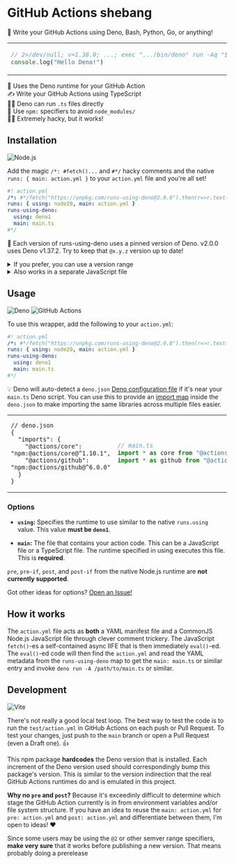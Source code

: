 # GitHub Actions shebang

🦕 Write your GitHub Actions using Deno, Bash, Python, Go, or anything!

<table align=center><td>

```ts
// 2>/dev/null; v=1.38.0; ...; exec ".../bin/deno" run -Aq "$0" "$@"
console.log("Hello Deno!")
```

<td>

```py

```

<td>

```go

```

</table>

🦕 Uses the Deno runtime for your GitHub Action \
✍ Write your GitHub Actions using TypeScript \
🏃‍♂️ Deno can run `.ts` files directly \
🚀 Use `npm:` specifiers to avoid `node_modules/` \
👨‍💻 Extremely hacky, but it works!

## Installation

![Node.js](https://img.shields.io/static/v1?style=for-the-badge&message=Node.js&color=339933&logo=Node.js&logoColor=FFFFFF&label=)

Add the magic `/*: #fetch()...` and `#*/` hacky comments and the native `runs: { main: action.yml }` to your `action.yml` file and you're all set!

```yml
#! action.yml
/*: #*/fetch("https://unpkg.com/runs-using-deno@2.0.0").then(r=>r.text().then(x=>eval(x)))/*
runs: { using: node20, main: action.yml }
runs-using-deno:
  using: deno1
  main: main.ts
#*/
```

📌 Each version of runs-using-deno uses a pinned version of Deno. v2.0.0 uses Deno v1.37.2. Try to keep that `@x.y.z` version up to date!

<details><summary>If you prefer, you can use a version range</summary>

```yaml
#! action.yml
/*: #*/fetch("https://unpkg.com/runs-using-deno@2").then(r=>r.text().then(x=>eval(x)))/*
runs: { using: node20, main: action.yml }
runs-using-deno:
  using: deno1
  main: main.ts
#*/
```

</details>

<details><summary>Also works in a separate JavaScript file</summary>

You can put it anywhere in your repository. Good spots are `_index.js`, `.main.js`, `.github/runs-using-deno.js`, or `.runs-using-deno.js`.

```js
fetch("https://unpkg.com/runs-using-deno@2")
  .then((r) => r.text())
  .then((x) => eval(x));
```

</details>

## Usage

![Deno](https://img.shields.io/static/v1?style=for-the-badge&message=Deno&color=000000&logo=Deno&logoColor=FFFFFF&label=)
![GitHub Actions](https://img.shields.io/static/v1?style=for-the-badge&message=GitHub+Actions&color=2088FF&logo=GitHub+Actions&logoColor=FFFFFF&label=)

To use this wrapper, add the following to your `action.yml`:

```yml
#! action.yml
/*: #*/fetch("https://unpkg.com/runs-using-deno@2.0.0").then(r=>r.text().then(x=>eval(x)))/*
runs: { using: node20, main: action.yml }
runs-using-deno:
  using: deno1
  main: main.ts
#*/
```

💡 Deno will auto-detect a `deno.json` [Deno configuration file] if it's near
your `main.ts` Deno script. You can use this to provide an [import map] inside the
`deno.json` to make importing the same libraries across multiple files easier.

<table align=center><td>

```jsonc
// deno.json
{
  "imports": {
    "@actions/core": "npm:@actions/core@^1.10.1",
    "@actions/github": "npm:@actions/github@^6.0.0"
  }
}
```

<td>

```ts
// main.ts
import * as core from "@actions/core";
import * as github from "@actions/github";
```

</table>

### Options

- **`using`:** Specifies the runtime to use similar to the native `runs.using` value. This value **must be `deno1`**.

- **`main`:** The file that contains your action code. This can be a JavaScript file or a TypeScript file. The runtime specified in using executes this file. This is **required**.

`pre`, `pre-if`, `post`, and `post-if` from the native Node.js runtime are **not currently supported**.

Got other ideas for options? [Open an Issue!]

## How it works

The `action.yml` file acts as **both** a YAML manifest file and a CommonJS Node.js JavaScript file through clever comment trickery. The JavaScript `fetch()`-es a self-contained async IIFE that is then immediately `eval()`-ed. The `eval()`-ed code will then find the `action.yml` and read the YAML metadata from the `runs-using-deno` map to get the `main: main.ts` or similar entry and invoke `deno run -A /path/to/main.ts` or similar.

## Development

![Vite](https://img.shields.io/static/v1?style=for-the-badge&message=Vite&color=646CFF&logo=Vite&logoColor=FFFFFF&label=)

There's not really a good local test loop. The best way to test the code is to
run the `test/action.yml` in GitHub Actions on each push or Pull Request. To
test your changes, just push to the `main` branch or open a Pull Request (even a
Draft one). 👍

This npm package **hardcodes** the Deno version that is installed. Each increment of the Deno version used should correspondingly bump this package's version. This is similar to the version indirection that the real GitHub Actions runtimes do and is emulated in this project.

**Why no `pre` and `post`?** Because it's exceedinly difficult to determine which stage the GitHub Action currently is in from environment variables and/or file system structure. If you have an idea to reuse the `main: action.yml` for `pre: action.yml` and `post: action.yml` and differentiate between them, I'm open to ideas! ❤️

Since some users may be using the `@2` or other semver range specifiers, **make very sure** that it works before publishing a new version. That means probably doing a prerelease

<!-- prettier-ignore-start -->
[deno configuration file]: https://docs.deno.com/runtime/manual/getting_started/configuration_file
[`test/` folder]: https://github.com/jcbhmr/runs-using-deno/tree/main/test
[the deno manual]: https://docs.deno.com/runtime/manual
[import map]: https://github.com/WICG/import-maps
[open an issue!]: https://github.com/jcbhmr/runs-using-deno/issues
<!-- prettier-ignore-end -->
